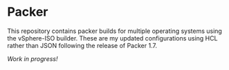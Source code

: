 # Packer
 
 This repository contains packer builds for multiple operating systems using the vSphere-ISO builder.
 These are my updated configurations using HCL rather than JSON following the release of Packer 1.7.

*Work in progress!*